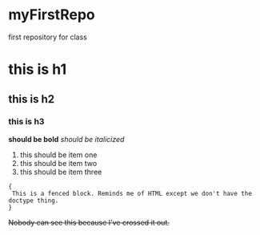 # myFirstRepo
first repository for class

# this is h1
## this is h2
### this is h3

**should be bold**
*should be italicized*

1. this should be item one
2. this should be item two
3. this should be item three

```
{
 This is a fenced block. Reminds me of HTML except we don't have the doctype thing.
}
```

~~Nobody can see this because I've crossed it out.~~
